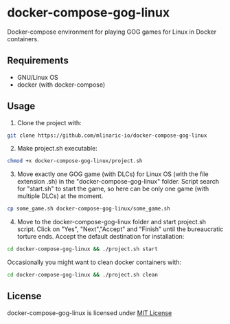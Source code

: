 # docker-compose-gog-linux

Docker-compose environment for playing GOG games for Linux in Docker containers.

## Requirements

  - GNU/Linux OS
  - docker (with docker-compose)

## Usage

  1. Clone the project with:
```bash
git clone https://github.com/mlinaric-io/docker-compose-gog-linux
```

  2. Make project.sh executable:
```bash
chmod +x docker-compose-gog-linux/project.sh
```

  3. Move exactly one GOG game (with DLCs) for Linux OS (with the file extension
 .sh) in the "docker-compose-gog-linux" folder. Script search for "start.sh" to 
start the game, so here can be only one game (with multiple DLCs) at the moment.
```bash
cp some_game.sh docker-compose-gog-linux/some_game.sh
```

  4. Move to the docker-compose-gog-linux folder and start project.sh script. 
Click on "Yes", "Next","Accept" and "Finish" until the bureaucratic torture 
ends. Accept the default destination for installation:
```bash
cd docker-compose-gog-linux && ./project.sh start
```

Occasionally you might want to clean docker containers with:
```bash
cd docker-compose-gog-linux && ./project.sh clean
```

## License

docker-compose-gog-linux is licensed under [MIT License](LICENSE)

